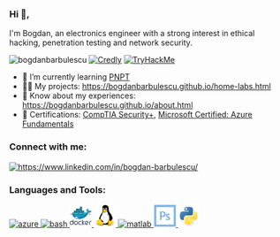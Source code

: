 ### Hi 👋, 
I'm Bogdan, an electronics engineer with a strong interest in ethical hacking, penetration testing and network security.

<img src="https://camo.githubusercontent.com/5cc6dc3c6248f5462ef386de0e9274721f1e01742b6825dcc1237195e8b470ea/68747470733a2f2f6b6f6d617265762e636f6d2f67687076632f3f757365726e616d653d626f6764616e62617262756c65736375266c6162656c3d50726f66696c65253230766965777326636f6c6f723d306537356236267374796c653d666c6174" alt="bogdanbarbulescu" data-canonical-src="https://komarev.com/ghpvc/?username=bogdanbarbulescu&amp;label=Profile%20views&amp;color=0e75b6&amp;style=flat" style="max-width: 100%;"> <a href="https://www.credly.com/users/bogdan-barbulescu.914cdc46/badges" rel="nofollow"> <img src="https://camo.githubusercontent.com/f547897d8b84529cb8ec4356e79c70a4bb765d9eb39fca1993fc59c403a7b532/68747470733a2f2f696d672e736869656c64732e696f2f62616467652f2d437265646c792d2532334646364230303f6c6f676f3d637265646c79266c6f676f436f6c6f723d7768697465267374796c653d666c6174" alt="Credly" data-canonical-src="https://img.shields.io/badge/-Credly-%23FF6B00?logo=credly&amp;logoColor=white&amp;style=flat" style="max-width: 100%;"></a> <a href="https://tryhackme.com/p/V.B." rel="nofollow"><img src="https://camo.githubusercontent.com/b6ccb5fc83a3710537e74ed9a9d82dff96eb9eb5232419596c9289aa91e12bdd/68747470733a2f2f696d672e736869656c64732e696f2f62616467652f2d5472794861636b4d652d2532333231324334323f7374796c653d666c6174266c6f676f3d7472796861636b6d65266c6f676f436f6c6f723d7768697465" alt="TryHackMe" data-canonical-src="https://img.shields.io/badge/-TryHackMe-%23212C42?style=flat&amp;logo=tryhackme&amp;logoColor=white" style="max-width: 100%;"></a>

- 🌱 I’m currently learning <a href="https://certifications.tcm-sec.com/pnpt/">PNPT</a>
- 👨‍💻 My projects: https://bogdanbarbulescu.github.io/home-labs.html
- 📄 Know about my experiences: https://bogdanbarbulescu.github.io/about.html
- 🏅 Certifications: <a href="https://www.credly.com/badges/60d7a784-4c3b-46f8-b0f3-524ba67af221" rel="nofollow">CompTIA Security+</a>, <a href="https://www.credly.com/badges/394cdaf5-322b-41e2-a1c6-9f62fd2b03e4" rel="nofollow">Microsoft Certified: Azure Fundamentals</a>

<h3 align="left">Connect with me:</h3>
<p align="left">
<a href="https://www.linkedin.com/in/bogdan-barbulescu/" target="blank"><img align="center" src="https://raw.githubusercontent.com/rahuldkjain/github-profile-readme-generator/master/src/images/icons/Social/linked-in-alt.svg" alt="https://www.linkedin.com/in/bogdan-barbulescu/" height="30" width="40" /></a>
</p>

<h3 align="left">Languages and Tools:</h3>
<p align="left"> <a href="https://azure.microsoft.com/en-in/" target="_blank" rel="noreferrer"> <img src="https://www.vectorlogo.zone/logos/microsoft_azure/microsoft_azure-icon.svg" alt="azure" width="40" height="40"/> </a>  <a href="https://www.gnu.org/software/bash/" target="_blank" rel="noreferrer"> <img src="https://www.vectorlogo.zone/logos/gnu_bash/gnu_bash-icon.svg" alt="bash" width="40" height="40"/> </a> <a href="https://www.docker.com/" target="_blank" rel="noreferrer"> <img src="https://raw.githubusercontent.com/devicons/devicon/master/icons/docker/docker-original-wordmark.svg" alt="docker" width="40" height="40"/> </a>  <a href="https://www.linux.org/" target="_blank" rel="noreferrer"> <img src="https://raw.githubusercontent.com/devicons/devicon/master/icons/linux/linux-original.svg" alt="linux" width="40" height="40"/> </a>  <a href="https://www.mathworks.com/" target="_blank" rel="noreferrer"> <img src="https://upload.wikimedia.org/wikipedia/commons/2/21/Matlab_Logo.png" alt="matlab" width="40" height="40"/> </a> <a href="https://www.photoshop.com/en" target="_blank" rel="noreferrer"> <img src="https://raw.githubusercontent.com/devicons/devicon/master/icons/photoshop/photoshop-line.svg" alt="photoshop" width="40" height="40"/> </a>  <a href="https://www.python.org" target="_blank" rel="noreferrer"> <img src="https://raw.githubusercontent.com/devicons/devicon/master/icons/python/python-original.svg" alt="python" width="40" height="40"/> </a> </p>

